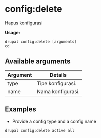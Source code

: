 # config:delete
Hapus konfigurasi

**Usage:**
```
drupal config:delete [arguments]
cd
```

## Available arguments
Argument | Details
---------|-------------
type | Tipe konfigurasi.
name | Nama konfigurasi.

## Examples
* Provide a config type and a config name
```
drupal config:delete active all
```
